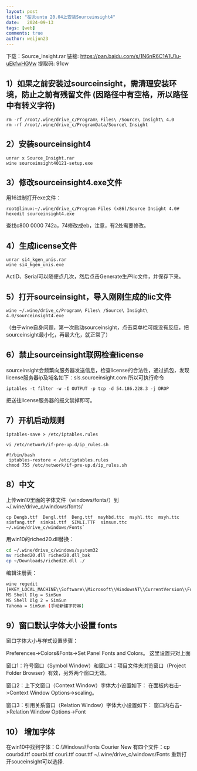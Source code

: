 ```yaml
---
layout: post
title: "在Ubuntu 20.04上安装Sourceinsight4"
date:   2024-09-13
tags: [web]
comments: true
author: weijun23
---
```


下载：Source_Insight.rar 链接: https://pan.baidu.com/s/1N6nR6C1A1U1u-uEkfwHGVw 提取码: 91cw

## 1）如果之前安装过sourceinsight，需清理安装环境，防止之前有残留文件 (因路径中有空格，所以路径中有转义字符)
```shell
rm -rf /root/.wine/drive_c/Program\ Files\ /Source\ Insight\ 4.0
rm -rf /root/.wine/drive_c/ProgramData/Source\ Insight
```
## 2）安装sourceinsight4
```shell
unrar x Source_Insight.rar
wine sourceinsight40121-setup.exe
```
## 3）修改sourceinsight4.exe文件

用16进制打开exe文件：
```shell
root@linux:~/.wine/drive_c/Program Files (x86)/Source Insight 4.0# hexedit sourceinsight4.exe
```
查找c800 0000 742a，74修改成eb，注意，有2处需要修改。

## 4）生成license文件
```shell
unrar si4_kgen_unis.rar
wine si4_kgen_unis.exe
```
ActID、Serial可以随便点几次，然后点击Generate生产lic文件，并保存下来。

## 5）打开sourceinsight，导入刚刚生成的lic文件
```shell
wine ~/.wine/drive_c/Program\ Files\ /Source\ Insight\ 4.0/sourceinsight4.exe
```
（由于wine自身问题，第一次启动sourceinsight，点击菜单栏可能没有反应，把sourceinsight最小化，再最大化，就正常了）

## 6）禁止sourceinsight联网检查license

sourceinsight会频繁向服务器发送信息，检查license的合法性，通过抓包，发现license服务器ip及域名如下：sls.sourceinsight.com 所以可执行命令 
```shell
iptables -t filter -w -I OUTPUT -p tcp -d 54.186.228.3 -j DROP
```
把送往license服务器的报文禁掉即可。

## 7）开机启动规则

```shell
iptables-save > /etc/iptables.rules

vi /etc/network/if-pre-up.d/ip_rules.sh

#!/bin/bash
 iptables-restore < /etc/iptables.rules
chmod 755 /etc/network/if-pre-up.d/ip_rules.sh
```

## 8）中文

上传win10里面的字体文件（windows/fonts/）到~/.wine/drive_c/windows/fonts/
```shell
cp Dengb.ttf  Dengl.ttf  Deng.ttf  msyhbd.ttc  msyhl.ttc  msyh.ttc  simfang.ttf  simkai.ttf  SIMLI.TTF  simsun.ttc ~/.wine/drive_c/windows/Fonts`
```
用win10的riched20.dll替换：
```bash
cd ~/.wine/drive_c/windows/system32
mv riched20.dll riched20.dll_bak
cp ~/Downloads/riched20.dll ./
```

编辑注册表：

```bash
wine regedit
[HKEY_LOCAL_MACHINE\\Software\\Microsoft\\WindowsNT\\CurrentVersion\\FontSubstitutes]
MS Shell Dlg = SimSun
MS Shell Dlg 2 = SimSun
Tahoma = SimSun (手动新建字符串)
```

## 9）窗口默认字体大小设置 fonts

窗口字体大小与样式设置步骤：

Preferences->Colors&Fonts->Set Panel Fonts and Colors。 这里设置只对上面

窗口1：符号窗口（Symbol Window）和窗口4：项目文件夹浏览窗口（Project Folder Browser）有效，另外两个窗口无效。

窗口2：上下文窗口（Context Window）字体大小设置如下： 在面板内右击->Context Window Options->scaling。

窗口3：引用关系窗口（Relation Window）字体大小设置如下： 窗口内右击->Relation Window Options->Font

## 10） 增加字体

在win10中找到字体：C:\Windows\Fonts Courier New
有四个文件：cp courbd.ttf courbi.ttf couri.ttf cour.ttf ~/.wine/drive_c/windows/Fonts
重新打开souceinsight可以选择.
